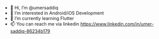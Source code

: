 - 👋 Hi, I’m @umersaddiq
- 👀 I’m interested in Android/iOS Development
- 🌱 I’m currently learning Flutter
- 📫 You can reach me via linkedin https://www.linkedin.com/in/umer-saddiq-86234b179

